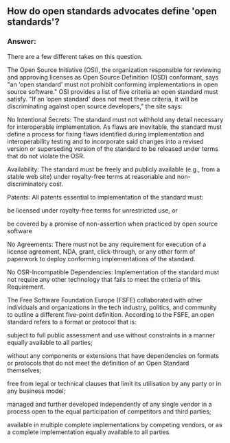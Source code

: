 ## How do open standards advocates define 'open standards'?

### Answer: 
There are a few different takes on this question.

The Open Source Initiative (OSI), the organization responsible for reviewing and approving licenses as Open Source Definition (OSD) conformant, says "an ‘open standard' must not prohibit conforming implementations in open source software." OSI provides a list of five criteria an open standard must satisfy. "If an ‘open standard' does not meet these criteria, it will be discriminating against open source developers," the site says:

No Intentional Secrets: The standard must not withhold any detail necessary for interoperable implementation. As flaws are inevitable, the standard must define a process for fixing flaws identified during implementation and interoperability testing and to incorporate said changes into a revised version or superseding version of the standard to be released under terms that do not violate the OSR.

Availability: The standard must be freely and publicly available (e.g., from a stable web site) under royalty-free terms at reasonable and non-discriminatory cost.

Patents: All patents essential to implementation of the standard must:

be licensed under royalty-free terms for unrestricted use, or

be covered by a promise of non-assertion when practiced by open source software

No Agreements: There must not be any requirement for execution of a license agreement, NDA, grant, click-through, or any other form of paperwork to deploy conforming implementations of the standard.

No OSR-Incompatible Dependencies: Implementation of the standard must not require any other technology that fails to meet the criteria of this Requirement.

The Free Software Foundation Europe (FSFE) collaborated with other individuals and organizations in the tech industry, politics, and community to outline a different five-point definition. According to the FSFE, an open standard refers to a format or protocol that is:

subject to full public assessment and use without constraints in a manner equally available to all parties;

without any components or extensions that have dependencies on formats or protocols that do not meet the definition of an Open Standard themselves;

free from legal or technical clauses that limit its utilisation by any party or in any business model;

managed and further developed independently of any single vendor in a process open to the equal participation of competitors and third parties;

available in multiple complete implementations by competing vendors, or as a complete implementation equally available to all parties.
